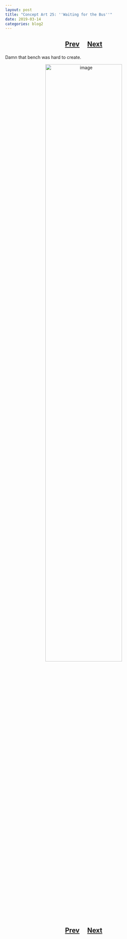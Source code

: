 ```yaml
---
layout: post
title: "Concept Art 25: ''Waiting for the Bus''"
date: 2019-03-14
categories: blog2
---
```


<h2>
  <p style="text-align:center;">
    <a href="/wingsofthechorus/archive/2019/03/13/conceptart24">Prev</a>
    &nbsp;&nbsp;&nbsp;
    <a href="/wingsofthechorus/archive/2019/03/14/conceptart26">Next</a>
  </p>
</h2>

Damn that bench was hard to create.

<p style="text-align:center;">
  <img src="/wingsofthechorus/images/conceptart/ca25.png" width="70%" alt="image"/>
</p>

<h2>
  <p style="text-align:center;">
    <a href="/wingsofthechorus/archive/2019/03/13/conceptart24">Prev</a>
    &nbsp;&nbsp;&nbsp;
    <a href="/wingsofthechorus/archive/2019/03/14/conceptart26">Next</a>
  </p>
</h2>
